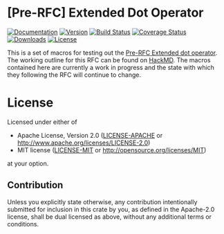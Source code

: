 [Pre-RFC] Extended Dot Operator
===============================

[![Documentation](https://docs.rs/extdot/badge.svg)](https://docs.rs/extdot)
[![Version](https://img.shields.io/crates/v/extdot.svg)](https://crates.io/crates/extdot)
[![Build Status](https://travis-ci.org/qfire/extdot.svg?branch=master)](https://travis-ci.org/qfire/extdot)
[![Coverage Status](https://coveralls.io/repos/github/qfire/extdot/badge.svg?branch=master)](https://coveralls.io/github/qfire/extdot?branch=master)
[![Downloads](https://img.shields.io/crates/d/extdot.svg)](https://crates.io/crates/extdot)
[![License](https://img.shields.io/crates/l/extdot.svg)](https://crates.io/crates/extdot)

This is a set of macros for testing out the [Pre-RFC Extended dot operator].  The working outline
for this RFC can be found on [HackMD]. The macros contained here are currently a work in progress
and the state with which they following the RFC will continue to change.

[Pre-RFC Extended dot operator]: https://internals.rust-lang.org/t/pre-rfc-extended-dot-operator-as-possible-syntax-for-await-chaining/9304
[HackMD]: https://hackmd.io/s/BkKGyepXV#

# License

Licensed under either of

 * Apache License, Version 2.0 ([LICENSE-APACHE](LICENSE-APACHE) or http://www.apache.org/licenses/LICENSE-2.0)
 * MIT license ([LICENSE-MIT](LICENSE-MIT) or http://opensource.org/licenses/MIT)

at your option.

## Contribution

Unless you explicitly state otherwise, any contribution intentionally submitted
for inclusion in this crate by you, as defined in the Apache-2.0 license, shall
be dual licensed as above, without any additional terms or conditions.
